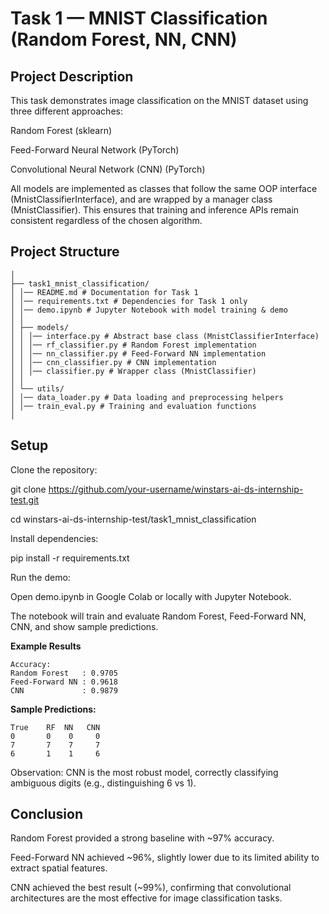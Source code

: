 # Task 1 — MNIST Classification (Random Forest, NN, CNN)

## **Project Description**

This task demonstrates image classification on the MNIST dataset using three different approaches:

Random Forest (sklearn)

Feed-Forward Neural Network (PyTorch)

Convolutional Neural Network (CNN) (PyTorch)

All models are implemented as classes that follow the same OOP interface (MnistClassifierInterface), and are wrapped by a manager class (MnistClassifier).
This ensures that training and inference APIs remain consistent regardless of the chosen algorithm.

## **Project Structure**
```text
│
├── task1_mnist_classification/
│ │── README.md # Documentation for Task 1
│ │── requirements.txt # Dependencies for Task 1 only
│ │── demo.ipynb # Jupyter Notebook with model training & demo
│ │
│ ├── models/
│ │ │── interface.py # Abstract base class (MnistClassifierInterface)
│ │ │── rf_classifier.py # Random Forest implementation
│ │ │── nn_classifier.py # Feed-Forward NN implementation
│ │ │── cnn_classifier.py # CNN implementation
│ │ │── classifier.py # Wrapper class (MnistClassifier)
│ │
│ └── utils/
│ │── data_loader.py # Data loading and preprocessing helpers
│ │── train_eval.py # Training and evaluation functions
│
```

## **Setup**

Clone the repository:

git clone https://github.com/your-username/winstars-ai-ds-internship-test.git

cd winstars-ai-ds-internship-test/task1_mnist_classification


Install dependencies:

pip install -r requirements.txt


Run the demo:

Open demo.ipynb in Google Colab or locally with Jupyter Notebook.

The notebook will train and evaluate Random Forest, Feed-Forward NN, CNN, and show sample predictions.

**Example Results**
```
Accuracy:
Random Forest   : 0.9705
Feed-Forward NN : 0.9618
CNN             : 0.9879
```

**Sample Predictions:**
```
True	RF	NN	 CNN
0	    0  	 0	   0
7	    7	 7	   7
6	    1	 1	   6 
```
Observation: CNN is the most robust model, correctly classifying ambiguous digits (e.g., distinguishing 6 vs 1).

## **Conclusion**

Random Forest provided a strong baseline with ~97% accuracy.

Feed-Forward NN achieved ~96%, slightly lower due to its limited ability to extract spatial features.

CNN achieved the best result (~99%), confirming that convolutional architectures are the most effective for image classification tasks.



